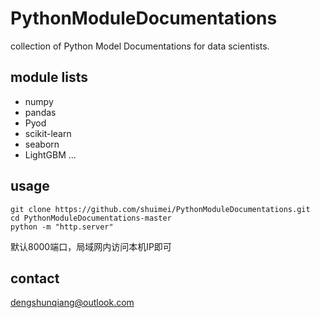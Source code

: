 # PythonModuleDocumentations
collection of Python Model Documentations for data scientists.

## module lists
+ numpy
+ pandas
+ Pyod
+ scikit-learn
+ seaborn
+ LightGBM
...

## usage
```
git clone https://github.com/shuimei/PythonModuleDocumentations.git
cd PythonModuleDocumentations-master
python -m "http.server"
```
默认8000端口，局域网内访问本机IP即可

## contact
[dengshunqiang@outlook.com](dengshunqiang@outlook.com)